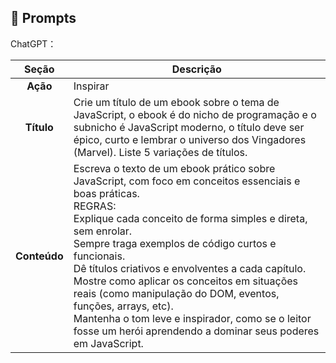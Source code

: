 ## 🧠 Prompts

ChatGPT：

|   Seção  | Descrição                        |
| :------: | --------------------------------- |
|   **Ação**   | Inspirar                        |
|  **Título** | Crie um título de um ebook sobre o tema de JavaScript, o ebook é do nicho de programação e o subnicho é JavaScript moderno, o título deve ser épico, curto e lembrar o universo dos Vingadores (Marvel). Liste 5 variações de títulos.|
| **Conteúdo** | Escreva o texto de um ebook prático sobre JavaScript, com foco em conceitos essenciais e boas práticas.<br>REGRAS:<br>Explique cada conceito de forma simples e direta, sem enrolar.<br>Sempre traga exemplos de código curtos e funcionais.<br>Dê títulos criativos e envolventes a cada capítulo.<br>Mostre como aplicar os conceitos em situações reais (como manipulação do DOM, eventos, funções, arrays, etc).<br>Mantenha o tom leve e inspirador, como se o leitor fosse um herói aprendendo a dominar seus poderes em JavaScript.|
